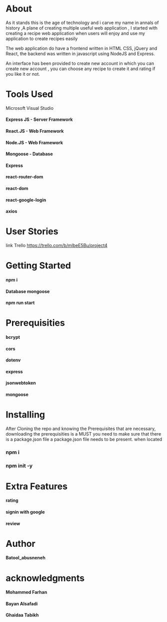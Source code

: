 # About
  As it stands this is the age of technology and i carve my name in annals of history ,A plane of creating multiple useful web application , I started with creating a recipe web application when users will enjoy and use my application to create recipes easily

 The web application do have a frontend written in HTML CSS, jQuery and React, the backend was written in javascript using NodeJS and Express.

 An interface has been provided to create new account in which you can create new account , you can choose any recipe to create it and rating if you like it or not.


# Tools Used
Microsoft Visual Studio
#### Express JS - Server Framework
#### React.JS - Web Framework
 #### Node.JS - Web Framework
 #### Mongoose - Database
#### Express
 #### react-router-dom
 #### react-dom
 #### react-google-login
 #### axios
# User Stories
 link Trello  https://trello.com/b/mlbeE5Bu/project4
# Getting Started
#### npm i
#### Database mongoose
#### npm run start

# Prerequisities
#### bcrypt
#### cors
#### dotenv
#### express
#### jsonwebtoken
#### mongoose
# Installing
After Cloning the repo and knowing the Prerequisites that are necessary, downloading the prerequisities is a MUST
you need to make sure that there is a package.json file 
a package.json file needs to be present.
when located
 ### npm i
 ### npm init -y
 
# Extra Features
#### rating
#### signin with google
#### review
# Author
 #### Batool_abusneneh
# acknowledgments
 #### Mohammed Farhan
#### Bayan Alsafadi
 #### Ghaidaa Tabikh

